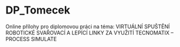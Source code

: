 # DP_Tomecek
 Online přílohy pro diplomovou práci na téma: VIRTUÁLNÍ SPUŠTĚNÍ ROBOTICKÉ SVAŘOVACÍ A LEPÍCÍ LINKY ZA VYUŽITÍ TECNOMATIX – PROCESS SIMULATE
